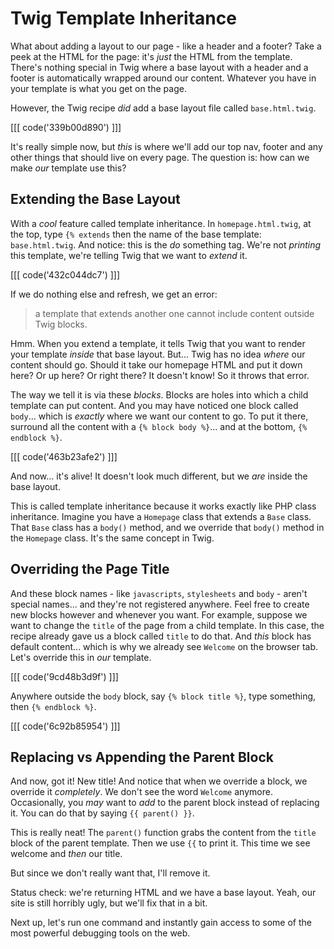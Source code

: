 # Twig Template Inheritance

What about adding a layout to our page - like a header and a footer? Take a peek
at the HTML for the page: it's *just* the HTML from the template. There's nothing
special in Twig where a base layout with a header and a footer is automatically
wrapped around our content. Whatever you have in your template is what you get on
the page.

However, the Twig recipe *did* add a base layout file called `base.html.twig`.

[[[ code('339b00d890') ]]]

It's really simple now, but *this* is where we'll add our top nav, footer and any other
things that should live on every page. The question is: how can we make *our*
template use this?

## Extending the Base Layout

With a *cool* feature called template inheritance. In `homepage.html.twig`, at the
top, type `{% extends` then the name of the base template: `base.html.twig`. And
notice: this is the *do* something tag. We're not *printing* this template, we're
telling Twig that we want to *extend* it.

[[[ code('432c044dc7') ]]]

If we do nothing else and refresh, we get an error:

> a template that extends another one cannot include content outside Twig blocks.

Hmm. When you extend a template, it tells Twig that you want to render your
template *inside* that base layout. But... Twig has no idea *where* our content
should go. Should it take our homepage HTML and put it down here? Or up here? Or
right there? It doesn't know! So it throws that error.

The way we tell it is via these *blocks*. Blocks are holes into which a child template
can put content. And you may have noticed one block called `body`... which is
*exactly* where we want our content to go. To put it there, surround all the content
with a `{% block body %}`... and at the bottom, `{% endblock %}`.

[[[ code('463b23afe2') ]]]

And now... it's alive! It doesn't look much different, but we *are* inside the base
layout.

This is called template inheritance because it works exactly like PHP class
inheritance. Imagine you have a `Homepage` class that extends a `Base` class. That
`Base` class has a `body()` method, and we override that `body()` method in the
`Homepage` class. It's the same concept in Twig.

## Overriding the Page Title

And these block names - like `javascripts`, `stylesheets` and `body` - aren't special
names... and they're not registered anywhere. Feel free to create new blocks however
and whenever you want. For example, suppose we want to change the `title` of the
page from a child template. In this case, the recipe already gave us a block called
`title` to do that. And *this* block has default content... which is why we already
see `Welcome` on the browser tab. Let's override this in *our* template.

[[[ code('9cd48b3d9f') ]]]

Anywhere outside the `body` block, say `{% block title %}`, type something, then
`{% endblock %}`.

[[[ code('6c92b85954') ]]]

## Replacing vs Appending the Parent Block

And now, got it! New title! And notice that when we override a block, we override
it *completely*. We don't see the word `Welcome` anymore. Occasionally, you *may*
want to *add* to the parent block instead of replacing it. You can do that by saying
`{{ parent() }}`.

This is really neat! The `parent()` function grabs the content from the `title` block
of the parent template. Then we use `{{` to print it. This time we see welcome
and *then* our title.

But since we don't really want that, I'll remove it.

Status check: we're returning HTML and we have a base layout. Yeah, our site is still
horribly ugly, but we'll fix that in a bit.

Next up, let's run one command and instantly gain access to some of the most powerful
debugging tools on the web.

